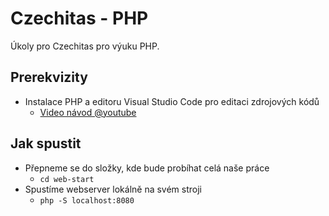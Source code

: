 # Czechitas - PHP

Úkoly pro Czechitas pro výuku PHP.

## Prerekvizity
* Instalace PHP a editoru Visual Studio Code pro editaci zdrojových kódů
  * [Video návod @youtube](https://youtu.be/AtU-a4q6bIg)

## Jak spustit
* Přepneme se do složky, kde bude probíhat celá naše práce
  * `cd web-start`
* Spustíme webserver lokálně na svém stroji
  * `php -S localhost:8080`
